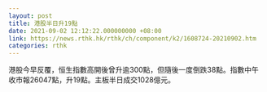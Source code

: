 ```yaml
---
layout: post
title: 港股半日升19點
date: 2021-09-02 12:12:22.000000000 +08:00
link: https://news.rthk.hk/rthk/ch/component/k2/1608724-20210902.htm
categories: rthk
---
```


港股今早反覆，恒生指數高開後曾升逾300點，但隨後一度倒跌38點。指數中午收市報26047點，升19點。主板半日成交1028億元。
